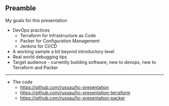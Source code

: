 ## Preamble

My goals for this presentation

- DevOps practices 
  - Terraform for Infrastructure as Code 
  - Packer for Configuration Management
  - Jenkins for CI/CD
- A working sample a bit beyond introductory level
- Real world debugging tips
- Target audience - currently building software, new to devops, new to Terraform and Packer

---

- The code
  * https://github.com/russau/hc-presentation
  * https://github.com/russau/hc-presentation-terraform
  * https://github.com/russau/hc-presentation-packer